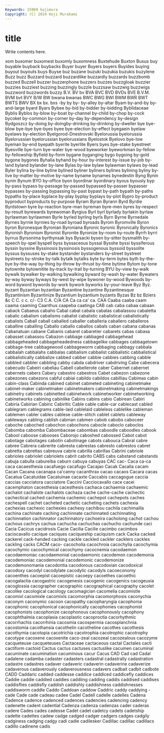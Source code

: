 ```yaml
---
Keywords: 15969 kojimura
Copyright: (C) 2024 Koji Murakami
---
```


# title

Write contents here.



xom buxomer buxomest buxomly buxomness Buxtehude
Buxton Buxus buy buyable buyback buybacks Buyer buyer Buyers buyers
Buyides buying buyout buyouts buys Buyse buz buzane buzuki buzukia
buzukis buzylene Buzz buzz Buzzard buzzard buzzardlike buzzardly buzzards buzzbomb
buzzed Buzzell buzzer buzzerphone buzzers buzzes buzzgloak buzzier buzzies buzziest
buzzing buzzingly buzzle buzzsaw buzzwig buzzwigs buzzword buzzwords buzzy B.V.
BV bv BVA BVC BVD BVDs BVE B.V.M. BVM bvt
BVY B/W BW bwana bwanas BWC BWG BWI BWM BWR
BWT BWTS BWV BX bx bx. bxs -by by by-
by-alley by-altar Byam by-and-by by-and-large byard Byars Bybee by-bid by-bidder
by-bidding Byblidaceae Byblis Byblos by-blow by-boat by-channel by-child by-chop by-cock
bycoket by-common by-corner by-day by-dependency by-design Bydgoszcz by-doing by-doingby-drinking by-drinking
by-dweller bye bye-blow bye-bye bye-byes byee bye-election by-effect byegaein byelaw
byelaws by-election Byelgorod-Dnestrovski Byelorussia byelorussia Byelorussian byelorussian byelorussians Byelostok Byelovo
bye-low byeman by-end byepath byerite byerlite Byers byes bye-stake byestreet
Byesville bye-turn bye-water bye-wood byeworker byeworkman by-fellow by-fellowship Byfield by-form
bygane byganging bygo bygoing by-gold bygone bygones Byhalia byhand by-hour
by-interest by-issue by-job by-land byland bylander by-lane Bylas by-law bylaw
bylawman bylaws by-lead Byler bylina by-line byline bylined byliner byliners
bylines bylining byliny by-live by-matter by-motive by-name byname bynames bynedestin
Byng Bynin bynin Bynum BYO by-office byon byordinar byordinary byous
byously byp by-pass bypass by-passage by-passed bypassed by-passer bypasser bypasses
by-passing bypassing by-past bypast by-path bypath by-paths bypaths by-place byplace
by-play byplay byplays by-plot Bypro by-product byproduct byproducts by-purpose Byram
Byran Byrann Byrd Byrdie Byrdstown byre by-reaction byre-man byreman byre-men
byres by-respect by-result byrewards byrewoman Byrgius Byrl byrl byrlady byrlakin
byrlaw byrlawman byrlawmen Byrle byrled byrling byrls Byrn Byrne Byrnedale
Byrnes byrnie byrnies by-road byroad byroads Byrom Byromville Byron byron
Byronesque Byronian Byroniana Byronic byronic Byronically Byronics Byronish Byronism Byronist
Byronite Byronize by-room by-route Byrrh byrri byrrus Byrsonima byrthynsak bys
Bysacki bysen by-sitter bysmalith by-speech by-spel byspell byss byssaceous byssal
Bysshe byssi byssiferous byssin byssine Byssinosis byssinosis byssogenous byssoid byssolite
byssus byssuses by-stake bystander bystanders by-street bystreet bystreets by-stroke by-talk
bytalk bytalks byte by-term bytes byth by-the-bye by-the-way by-thing by-throw
by-thrust by-time bytime Bytom by-tone bytownite bytownitite by-track by-trail by-turning
BYU by-view by-walk bywalk bywalker by-walking bywalking byward by-wash by-water
Bywaters by-way byway byways by-west by-wipe bywoner by-wood Bywoods by-word
byword bywords by-work bywork byworks by-your-leave Byz Byz. byzant Byzantian
byzantian Byzantine byzantine Byzantinesque Byzantinism Byzantinize Byzantium byzantium byzants Byzas
Bz bz Bziers &c C C. c c. c/- C3
C.A. C/A CA Ca ca ca' ca. CAA Caaba caaba
caam caama caaming Caanthus caapeba caatinga CAB cab caba cabaa
cabaan caback Cabaeus cabaho Cabal cabal cabala cabalas cabalassou cabaletta
cabalic cabalism cabalisms cabalist cabalistic cabalistical cabalistically cabalists Caball caball
caballed caballer caballeria caballero caballeros caballine caballing Caballo caballo caballos
cabals caban cabana cabanas Cabanatuan cabane Cabanis cabaret cabaretier cabarets
cabas cabasa cabasset cabassou Cabazon cabbage cabbaged cabbagehead cabbageheaded cabbageheadedness
cabbagelike cabbages cabbagetown cabbage-tree cabbagewood cabbageworm cabbaging cabbagy cabbala cabbalah
cabbalahs cabbalas cabbalism cabbalist cabbalistic cabbalistical cabbalistically cabbalize cabbed cabber
cabbie cabbies cabbing cabble cabbled cabbler cabbling cabby cabda cabdriver
cabdriving Cabe cabecera cabecudo Cabeiri cabeliau Cabell cabellerote caber Cabernet
cabernet cabernets cabers Cabery cabestro cabestros Cabet cabezon cabezone cabezones
cabezons cabful cabiai cabildo cabildos cabilliau Cabimas cabin cabin-class Cabinda
cabined cabinet cabineted cabineting cabinetmake cabinet-maker cabinetmaker cabinetmakers cabinetmaking cabinetmakings
cabinetry cabinets cabinetted cabinetwork cabinetworker cabinetworking cabinetworks cabining cabinlike Cabins
cabins cabio Cabirean Cabiri Cabiria Cabirian Cabiric Cabiritic Cable cable
cable-car cablecast cabled cablegram cablegrams cable-laid cablelaid cableless cablelike cableman
cablemen cabler cables cablese cable-stitch cablet cablets cableway cableways cabling
cablish cabman cabmen cabob cabobs caboceer caboche caboched cabochon cabochons
cabocle caboclo caboclos Cabomba cabomba Cabombaceae cabombas caboodle caboodles cabook
Cabool caboose cabooses Caborojo caboshed cabossed Cabot cabot cabotage cabotages
cabotin cabotinage cabots cabouca Cabral cabre cabree Cabrera cabrerite cabresta
cabrestas cabresto cabrestos cabret cabretta cabrettas cabreuva cabrie cabrilla cabrillas
Cabrini cabriole cabrioles cabriolet cabriolets cabrit cabrito CABS cabs cabstand
cabstands cabuja cabulla cabureiba caburn cabuya cabuyas CAC cac- Caca
ca-ca caca cacaesthesia cacafuego cacafugo Cacajao Cacak Cacalia cacam Cacan
Cacana cacanapa ca'canny cacanthrax cacao cacaos Cacara cacas Cacatua Cacatuidae
Cacatuinae cacaxte Caccabis caccagogue caccia caccias cacciatora cacciatore Caccini Cacciocavallo
cace cacei cacemphaton cacesthesia cacesthesis cachaca cachaemia cachaemic cachalot cachalote
cachalots cachaza cache cache-cache cachectic cachectical cached cachemia cachemic cachepot
cachepots caches cachespell cachet cacheted cachetic cacheting cachets cachexia cachexias
cachexic cachexies cachexy cachibou cachila cachimailla cachina cachinate caching cachinnate
cachinnated cachinnating cachinnation cachinnator cachinnatory cachoeira cacholong cachot cachou cachous
cachrys cachua cachucha cachuchas cachucho cachunde caci Cacia Cacicus cacidrosis
Cacie Cacilia Cacilie cacimbo cacimbos caciocavallo cacique caciques caciqueship caciquism
cack Cacka cacked cackerel cack-handed cacking cackle cackled cackler cacklers
cackles cackling cacks CACM caco- cacocholia cacochroia cacochylia cacochymia cacochymic
cacochymical cacochymy cacocnemia cacodaemon cacodaemoniac cacodaemonial cacodaemonic cacodemon cacodemonia cacodemoniac
cacodemonial cacodemonic cacodemonize cacodemonomania cacodontia cacodorous cacodoxian cacodoxical cacodoxy cacodyl
cacodylate cacodylic cacodyls cacoeconomy cacoenthes cacoepist cacoepistic cacoepy cacoethes cacoethic
cacogalactia cacogastric cacogenesis cacogenic cacogenics cacogeusia cacoglossia cacographer cacographic cacographical
cacography cacolet cacolike cacological cacology cacomagician cacomelia cacomistle cacomixl cacomixle
cacomixls cacomorphia cacomorphosis caconychia caconym caconymic cacoon cacopathy cacopharyngia cacophonia
cacophonic cacophonical cacophonically cacophonies cacophonist cacophonists cacophonize cacophonous cacophonously cacophony
cacophthalmia cacoplasia cacoplastic cacoproctia cacorhythmic cacorrhachis cacorrhinia cacosmia cacospermia cacosplanchnia
cacostomia cacothansia cacothelin cacotheline cacothes cacothesis cacothymia cacotopia cacotrichia cacotrophia
cacotrophic cacotrophy cacotype cacoxene cacoxenite caco-zeal cacozeal cacozealous cacozyme cacqueteuse
cacqueteuses Cactaceae cactaceous cactal Cactales cacti cactiform cactoid Cactus cactus
cactuses cactuslike cacumen cacuminal cacuminate cacumination cacuminous cacur Cacus CAD
Cad cad Cadal cadalene cadamba cadaster cadasters cadastral cadastrally cadastration
cadastre cadastres cadaver cadaveric cadaverin cadaverine cadaverize cadaverous cadaverously cadaverousness
cadavers cadbait cadbit cadbote CADD Caddaric cadded caddesse caddice caddiced
caddicefly caddices Caddie caddie caddied caddies caddiing cadding caddis caddised
caddises caddisflies caddisfly caddish caddishly caddishness caddishnesses caddisworm caddle Caddo
Caddoan caddow Caddric caddy caddying -cade Cade cade cadeau cadee
Cadel Cadell cadelle cadelles Cadena Cadence cadence cadenced cadences cadencies
cadencing cadency cadenette cadent cadential Cadenza cadenza cadenzas cader caderas
cadere Cades cades cadesse Cadet cadet cadetcy cadets cadetship cadette
cadettes cadew cadge cadged cadger cadgers cadges cadgily cadginess cadging
cadgy cadi cadie cadilesker Cadillac cadillac cadillacs cadillo cadinene cadis
